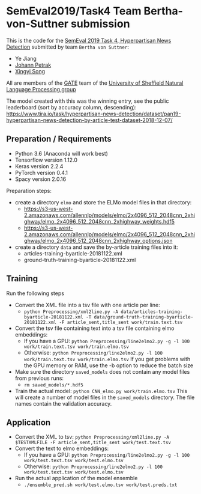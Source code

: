 # SemEval2019/Task4 Team Bertha-von-Suttner submission

This is the code for the [SemEval 2019 Task 4, Hyperpartisan News Detection](https://pan.webis.de/semeval19/semeval19-web/)
submitted by team `Bertha von Suttner`:
* Ye Jiang
* [Johann Petrak](http://johann-petrak.github.io) 
* [Xingyi Song](http://staffwww.dcs.shef.ac.uk/people/X.Song/)

All are members of the [GATE](https://gate.ac.uk) team of the [University of Sheffield Natural Language Processing group](https://www.sheffield.ac.uk/dcs/research/groups/nlp)

The model created with this was the winning entry, see the public leaderboard (sort by accuracy column, descending):
https://www.tira.io/task/hyperpartisan-news-detection/dataset/pan19-hyperpartisan-news-detection-by-article-test-dataset-2018-12-07/

## Preparation / Requirements

* Python 3.6 (Anaconda will work best)
* Tensorflow version 1.12.0
* Keras version 2.2.4
* PyTorch version 0.4.1
* Spacy version 2.0.16

Preparation steps:
* create a directory `elmo` and store the ELMo model files in that directory:
  * https://s3-us-west-2.amazonaws.com/allennlp/models/elmo/2x4096_512_2048cnn_2xhighway/elmo_2x4096_512_2048cnn_2xhighway_weights.hdf5
  * https://s3-us-west-2.amazonaws.com/allennlp/models/elmo/2x4096_512_2048cnn_2xhighway/elmo_2x4096_512_2048cnn_2xhighway_options.json
* create a directory `data` and save the by-article training files into it:
  * articles-training-byarticle-20181122.xml
  * ground-truth-training-byarticle-20181122.xml 


## Training

Run the following steps

* Convert the XML file into a tsv file with one article per line:
  * `python Preprocessing/xml2line.py -A data/articles-training-byarticle-20181122.xml -T data/ground-truth-training-byarticle-20181122.xml -F article_sent,title_sent work/train.text.tsv`
* Convert the tsv file containing text into a tsv file containing elmo embeddings:
  * If you have a GPU: `python Preprocessing/line2elmo2.py -g -l 100  work/train.text.tsv work/train.elmo.tsv`
  * Otherwise: `python Preprocessing/line2elmo2.py -l 100 work/train.text.tsv work/train.elmo.tsv`
  If you get problems with the GPU memory or RAM, use the -b option to reduce the batch size
* Make sure the directory `saved_models` does not contain any model files from previous runs:
  * `rm saved_models/*.hdf5`
* Train the actual model: 
  `python CNN_elmo.py work/train.elmo.tsv`
  This will create a number of model files in the `saved_models` directory. The file names contain the validation accuracy.


## Application

* Convert the XML to tsv:
  `python Preprocessing/xml2line.py -A $TESTXMLFILE -F article_sent,title_sent work/test.text.tsv`
* Convert the text to elmo embeddings:
  * If you have a GPU: `python Preprocessing/line2elmo2.py -g -l 100  work/test.text.tsv work/test.elmo.tsv`
  * Otherwise: `python Preprocessing/line2elmo2.py -l 100 work/test.text.tsv work/test.elmo.tsv`
* Run the actual application of the model ensemble
  * `./ensemble_pred.sh work/test.elmo.tsv work/test.preds.txt` 
